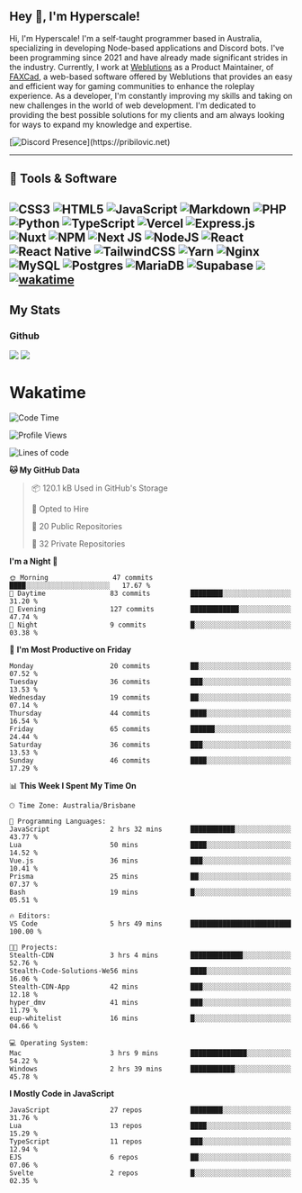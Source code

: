 ## Hey 👋, I'm Hyperscale!

Hi, I'm Hyperscale! I'm a self-taught programmer based in Australia, specializing in developing Node-based applications and Discord bots. I've been programming since 2021 and have already made significant strides in the industry. Currently, I work at [Weblutions](https://weblutions.com) as a Product Maintainer, of [FAXCad](https://weblutions.com/store/faxcad), a web-based software offered by Weblutions that provides an easy and efficient way for gaming communities to enhance the roleplay experience. As a developer, I'm constantly improving my skills and taking on new challenges in the world of web development. I'm dedicated to providing the best possible solutions for my clients and am always looking for ways to expand my knowledge and expertise.

[![Discord Presence](https://lanyard.cnrad.dev/api/906061699562475581?=idleMessage=:Just%Chillin%With%My%Kangaroo!)](https://pribilovic.net)

<p align="center">
<a href="https://github.com/Hyperscale1">
</a>
</p>

---
## 🔧 Tools & Software

![CSS3](https://img.shields.io/badge/css3-%231572B6.svg?style=for-the-badge&logo=css3&logoColor=white) ![HTML5](https://img.shields.io/badge/html5-%23E34F26.svg?style=for-the-badge&logo=html5&logoColor=white) ![JavaScript](https://img.shields.io/badge/javascript-%23323330.svg?style=for-the-badge&logo=javascript&logoColor=%23F7DF1E)  ![Markdown](https://img.shields.io/badge/markdown-%23000000.svg?style=for-the-badge&logo=markdown&logoColor=white) ![PHP](https://img.shields.io/badge/php-%23777BB4.svg?style=for-the-badge&logo=php&logoColor=white) ![Python](https://img.shields.io/badge/python-3670A0?style=for-the-badge&logo=python&logoColor=ffdd54) ![TypeScript](https://img.shields.io/badge/typescript-%23007ACC.svg?style=for-the-badge&logo=typescript&logoColor=white) ![Vercel](https://img.shields.io/badge/vercel-%23000000.svg?style=for-the-badge&logo=vercel&logoColor=white) ![Express.js](https://img.shields.io/badge/express.js-%23404d59.svg?style=for-the-badge&logo=express&logoColor=%2361DAFB) ![Nuxt](https://img.shields.io/badge/Nuxt-%23404d59.svg?style=for-the-badge&logo=nuxtdotjs&logoColor=%02dc82)  ![NPM](https://img.shields.io/badge/NPM-%23000000.svg?style=for-the-badge&logo=npm&logoColor=white) ![Next JS](https://img.shields.io/badge/Next-black?style=for-the-badge&logo=next.js&logoColor=white) ![NodeJS](https://img.shields.io/badge/node.js-6DA55F?style=for-the-badge&logo=node.js&logoColor=white) ![React](https://img.shields.io/badge/react-%2320232a.svg?style=for-the-badge&logo=react&logoColor=%2361DAFB) ![React Native](https://img.shields.io/badge/react_native-%2320232a.svg?style=for-the-badge&logo=react&logoColor=%2361DAFB) ![TailwindCSS](https://img.shields.io/badge/tailwindcss-%2338B2AC.svg?style=for-the-badge&logo=tailwind-css&logoColor=white) ![Yarn](https://img.shields.io/badge/yarn-%232C8EBB.svg?style=for-the-badge&logo=yarn&logoColor=white) ![Nginx](https://img.shields.io/badge/nginx-%23009639.svg?style=for-the-badge&logo=nginx&logoColor=white) ![MySQL](https://img.shields.io/badge/mysql-%2300f.svg?style=for-the-badge&logo=mysql&logoColor=white) ![Postgres](https://img.shields.io/badge/postgres-%23316192.svg?style=for-the-badge&logo=postgresql&logoColor=white) ![MariaDB](https://img.shields.io/badge/mariadb-%23316192.svg?style=for-the-badge&logo=mariadb&logoColor=white) ![Supabase](https://img.shields.io/badge/Supabase-3ECF8E?style=for-the-badge&logo=supabase&logoColor=white) ![](https://img.shields.io/badge/Ubuntu-E95420?style=for-the-badge&logo=ubuntu&logoColor=white) [![wakatime](https://wakatime.com/badge/user/6e098b16-30e8-493e-bf77-598fafbb912d.svg?style=for-the-badge)](https://wakatime.com/@6e098b16-30e8-493e-bf77-598fafbb912d) 
---
## My Stats

### Github
![](https://github-readme-stats.vercel.app/api?username=Hyperscale1&theme=blue-green)
![](https://github-readme-stats.vercel.app/api/top-langs/?username=Hyperscale1&theme=blue-green)

# Wakatime
<!--START_SECTION:waka-->
![Code Time](http://img.shields.io/badge/Code%20Time-872%20hrs%2031%20mins-blue)

![Profile Views](http://img.shields.io/badge/Profile%20Views-0-blue)

![Lines of code](https://img.shields.io/badge/From%20Hello%20World%20I%27ve%20Written-538.7%20thousand%20lines%20of%20code-blue)

**🐱 My GitHub Data** 

> 📦 120.1 kB Used in GitHub's Storage 
 > 
> 💼 Opted to Hire
 > 
> 📜 20 Public Repositories 
 > 
> 🔑 32 Private Repositories 
 > 
**I'm a Night 🦉** 

```text
🌞 Morning                47 commits          ████░░░░░░░░░░░░░░░░░░░░░   17.67 % 
🌆 Daytime                83 commits          ████████░░░░░░░░░░░░░░░░░   31.20 % 
🌃 Evening                127 commits         ████████████░░░░░░░░░░░░░   47.74 % 
🌙 Night                  9 commits           █░░░░░░░░░░░░░░░░░░░░░░░░   03.38 % 
```
📅 **I'm Most Productive on Friday** 

```text
Monday                   20 commits          ██░░░░░░░░░░░░░░░░░░░░░░░   07.52 % 
Tuesday                  36 commits          ███░░░░░░░░░░░░░░░░░░░░░░   13.53 % 
Wednesday                19 commits          ██░░░░░░░░░░░░░░░░░░░░░░░   07.14 % 
Thursday                 44 commits          ████░░░░░░░░░░░░░░░░░░░░░   16.54 % 
Friday                   65 commits          ██████░░░░░░░░░░░░░░░░░░░   24.44 % 
Saturday                 36 commits          ███░░░░░░░░░░░░░░░░░░░░░░   13.53 % 
Sunday                   46 commits          ████░░░░░░░░░░░░░░░░░░░░░   17.29 % 
```


📊 **This Week I Spent My Time On** 

```text
🕑︎ Time Zone: Australia/Brisbane

💬 Programming Languages: 
JavaScript               2 hrs 32 mins       ███████████░░░░░░░░░░░░░░   43.77 % 
Lua                      50 mins             ████░░░░░░░░░░░░░░░░░░░░░   14.52 % 
Vue.js                   36 mins             ███░░░░░░░░░░░░░░░░░░░░░░   10.41 % 
Prisma                   25 mins             ██░░░░░░░░░░░░░░░░░░░░░░░   07.37 % 
Bash                     19 mins             █░░░░░░░░░░░░░░░░░░░░░░░░   05.51 % 

🔥 Editors: 
VS Code                  5 hrs 49 mins       █████████████████████████   100.00 % 

🐱‍💻 Projects: 
Stealth-CDN              3 hrs 4 mins        █████████████░░░░░░░░░░░░   52.76 % 
Stealth-Code-Solutions-We56 mins             ████░░░░░░░░░░░░░░░░░░░░░   16.06 % 
Stealth-CDN-App          42 mins             ███░░░░░░░░░░░░░░░░░░░░░░   12.18 % 
hyper_dmv                41 mins             ███░░░░░░░░░░░░░░░░░░░░░░   11.79 % 
eup-whitelist            16 mins             █░░░░░░░░░░░░░░░░░░░░░░░░   04.66 % 

💻 Operating System: 
Mac                      3 hrs 9 mins        ██████████████░░░░░░░░░░░   54.22 % 
Windows                  2 hrs 39 mins       ███████████░░░░░░░░░░░░░░   45.78 % 
```

**I Mostly Code in JavaScript** 

```text
JavaScript               27 repos            ████████░░░░░░░░░░░░░░░░░   31.76 % 
Lua                      13 repos            ████░░░░░░░░░░░░░░░░░░░░░   15.29 % 
TypeScript               11 repos            ███░░░░░░░░░░░░░░░░░░░░░░   12.94 % 
EJS                      6 repos             ██░░░░░░░░░░░░░░░░░░░░░░░   07.06 % 
Svelte                   2 repos             █░░░░░░░░░░░░░░░░░░░░░░░░   02.35 % 
```




<!--END_SECTION:waka-->
